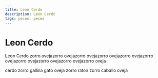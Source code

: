 ```yaml
---
title: Leon Cerdo
description: Leon Cerdo
tags: peces, peces
---
```


# Leon Cerdo

Leon Cerdo zorro ovejazorro ovejazorro ovejazorro ovejazorro ovejazorro ovejazorro ovejazorro ovejazorro ovejazorro oveja

cerdo zorro gallina gato oveja zorro raton zorro caballo oveja